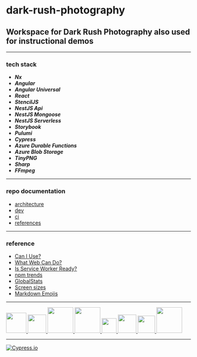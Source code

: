 # dark-rush-photography

## Workspace for Dark Rush Photography also used for instructional demos

---

### tech stack

- **_Nx_**
- **_Angular_**
- **_Angular Universal_**
- **_React_**
- **_StencilJS_**
- **_NestJS Api_**
- **_NestJS Mongoose_**
- **_NestJS Serverless_**
- **_Storybook_**
- **_Pulumi_**
- **_Cypress_**
- **_Azure Durable Functions_**
- **_Azure Blob Storage_**
- **_TinyPNG_**
- **_Sharp_**
- **_FFmpeg_**

---

### repo documentation

- [architecture](https://github.com/milanpollock/dark-rush-photography/blob/master/tools/markdown/architecture.md)
- [dev](https://github.com/milanpollock/dark-rush-photography/blob/master/tools/markdown/dev.md)
- [ci](https://github.com/milanpollock/dark-rush-photography/blob/master/tools/markdown/ci.md)
- [references](https://github.com/milanpollock/dark-rush-photography/blob/master/tools/markdown/references.md)

---

### reference

- [Can I Use?](https://caniuse.com/)
- [What Web Can Do?](https://whatwebcando.today/)
- [Is Service Worker Ready?](https://jakearchibald.github.io/isserviceworkerready/)
- [npm trends](https://www.npmtrends.com/)
- [GlobalStats](https://gs.statcounter.com/)
- [Screen sizes](https://screensiz.es)
- [Markdown Emojis](https://github.com/ikatyang/emoji-cheat-sheet/blob/master/README.md)

---

<!-- markdownlint-disable -->

<div>
   <a href="https://nx.dev/">
      <img src="https://raw.githubusercontent.com/nrwl/nx/master/images/nx-logo.png" width="55">
   </a>
   <a href="https://angular.io/">
      <img src="https://angular.io/assets/images/logos/angular/angular.svg" width="50">
   </a>
   <a href="https://reactjs.org/">
      <img src="https://upload.wikimedia.org/wikipedia/commons/thumb/a/a7/React-icon.svg/800px-React-icon.svg.png" width="70">
   </a>
   <a href="https://nextjs.org/">
      <img src="https://miro.medium.com/max/1300/1*Hva7hcsFWulFUPhrEWui1A.jpeg" width="70">
   </a>
      <a href="https://stenciljs.com/">
      <img src="https://pbs.twimg.com/profile_images/1135534552137510914/5ZzvOFFp_400x400.png" width="40">
   </a>
   <a href="https://nestjs.com/">
      <img src="https://docs.nestjs.com/assets/logo-small.svg" width="50">
   </a>
   <a href="https://storybook.js.org/">
      <img src="https://pbs.twimg.com/profile_images/1100804485616566273/sOct-Txm_400x400.png" width="47">
   </a>
   <a href="https://www.pulumi.com/">
      <img src="https://www.pulumi.com/images/mascot/pulumipus.svg" width="70">
   </a>
</div>

<!-- markdownlint-restore -->

---

[![Cypress.io](https://img.shields.io/badge/tested%20with-Cypress-04C38E.svg)](https://www.cypress.io/)
